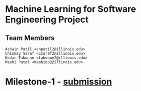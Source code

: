 # Machine Learning for Software Engineering Project
## Team Members
```
Ashwin Patil <anpatil2@illinois.edu>
Chinmay Saraf <csaraf2@illinois.edu>
Kedar Takwane <takwane2@illinois.edu>
Maahi Patel <maahidp2@illinois.edu>
```
# Milestone-1 - [submission](https://github.com/theashwin/ml4se/tree/main/milestone-1)
